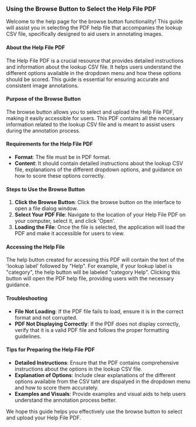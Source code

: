 ### Using the Browse Button to Select the Help File PDF

Welcome to the help page for the browse button functionality! This guide will assist you in selecting the PDF help file that accompanies the lookup CSV file, specifically designed to aid users in annotating images.

#### About the Help File PDF

The Help File PDF is a crucial resource that provides detailed instructions and information about the lookup CSV file. It helps users understand the different options available in the dropdown menu and how these options should be scored. This guide is essential for ensuring accurate and consistent image annotations.

#### Purpose of the Browse Button

The browse button allows you to select and upload the Help File PDF, making it easily accessible for users. This PDF contains all the necessary information related to the lookup CSV file and is meant to assist users during the annotation process.

#### Requirements for the Help File PDF

-   **Format**: The file must be in PDF format.
-   **Content**: It should contain detailed instructions about the lookup CSV file, explanations of the different dropdown options, and guidance on how to score these options correctly.

#### Steps to Use the Browse Button

1.  **Click the Browse Button**: Click the browse button on the interface to open a file dialog window.
2.  **Select Your PDF File**: Navigate to the location of your Help File PDF on your computer, select it, and click 'Open'.
3.  **Loading the File**: Once the file is selected, the application will load the PDF and make it accessible for users to view.

#### Accessing the Help File

The help button created for accessing this PDF will contain the text of the 'lookup label' followed by "Help". For example, if your lookup label is "category", the help button will be labeled "category Help". Clicking this button will open the PDF help file, providing users with the necessary guidance.

#### Troubleshooting

-   **File Not Loading**: If the PDF file fails to load, ensure it is in the correct format and not corrupted.
-   **PDF Not Displaying Correctly**: If the PDF does not display correctly, verify that it is a valid PDF file and follows the proper formatting guidelines.

#### Tips for Preparing the Help File PDF

-   **Detailed Instructions**: Ensure that the PDF contains comprehensive instructions about the options in the lookup CSV file.
-   **Explanation of Options**: Include clear explanations of the different options available from the CSV taht are dispalyed in the dropdown menu and how to score them accurately.
-   **Examples and Visuals**: Provide examples and visual aids to help users understand the annotation process better.

We hope this guide helps you effectively use the browse button to select and upload your Help File PDF.

